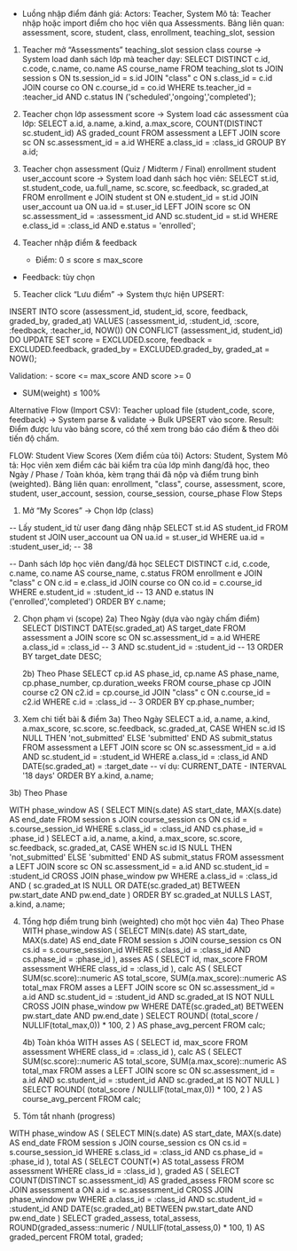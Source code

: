 - Luồng nhập điểm đánh giá:
Actors: Teacher, System
Mô tả: Teacher nhập hoặc import điểm cho học viên qua Assessments.
Bảng liên quan:
assessment, score, student, class, enrollment, teaching_slot, session


1. Teacher mở “Assessments”
teaching_slot session class course 
 → System load danh sách lớp mà teacher dạy:
SELECT DISTINCT c.id, c.code, c.name, co.name AS course_name
FROM teaching_slot ts
JOIN session s ON ts.session_id = s.id
JOIN "class" c ON s.class_id = c.id
JOIN course co ON c.course_id = co.id
WHERE ts.teacher_id = :teacher_id
AND c.status IN ('scheduled','ongoing','completed');



2. Teacher chọn lớp
assessment score 
 → System load các assessment của lớp: 
SELECT a.id, a.name, a.kind, a.max_score,
       COUNT(DISTINCT sc.student_id) AS graded_count
FROM assessment a
LEFT JOIN score sc ON sc.assessment_id = a.id
WHERE a.class_id = :class_id
GROUP BY a.id;




3. Teacher chọn assessment (Quiz / Midterm / Final)
enrollment student user_account score 
 → System load danh sách học viên:
SELECT st.id, st.student_code, ua.full_name,
       sc.score, sc.feedback, sc.graded_at
FROM enrollment e
JOIN student st ON e.student_id = st.id
JOIN user_account ua ON ua.id = st.user_id
LEFT JOIN score sc ON sc.assessment_id = :assessment_id
                  AND sc.student_id = st.id
WHERE e.class_id = :class_id AND e.status = 'enrolled';


4. Teacher nhập điểm & feedback
	- Điểm: 0 ≤ score ≤ max_score 
- Feedback: tùy chọn


5. Teacher click “Lưu điểm”
 → System thực hiện UPSERT:


 INSERT INTO score (assessment_id, student_id, score, feedback, graded_by, graded_at)
VALUES (:assessment_id, :student_id, :score, :feedback, :teacher_id, NOW())
ON CONFLICT (assessment_id, student_id) DO UPDATE
  SET score = EXCLUDED.score,
      feedback = EXCLUDED.feedback,
      graded_by = EXCLUDED.graded_by,
      graded_at = NOW();

Validation:
	- score <= max_score AND score >= 0 
- SUM(weight) ≤ 100%


Alternative Flow (Import CSV):
 Teacher upload file (student_code, score, feedback) → System parse & validate → Bulk UPSERT vào score.
Result:
 Điểm được lưu vào bảng score, có thể xem trong báo cáo điểm & theo dõi tiến độ chấm.

FLOW: Student View Scores (Xem điểm của tôi)
Actors: Student, System
Mô tả: Học viên xem điểm các bài kiểm tra của lớp mình đang/đã học, theo Ngày / Phase / Toàn khóa, kèm trạng thái đã nộp và điểm trung bình (weighted).
Bảng liên quan: enrollment, "class", course, assessment, score, student, user_account, session, course_session, course_phase 
Flow Steps
1. Mở “My Scores” → Chọn lớp (class)

-- Lấy student_id từ user đang đăng nhập
SELECT st.id AS student_id
FROM student st
JOIN user_account ua ON ua.id = st.user_id
WHERE ua.id = :student_user_id; -- 38



-- Danh sách lớp học viên đang/đã học
SELECT DISTINCT c.id, c.code, c.name, co.name AS course_name, c.status
FROM enrollment e
JOIN "class" c ON c.id = e.class_id
JOIN course co ON co.id = c.course_id
WHERE e.student_id = :student_id -- 13
  AND e.status IN ('enrolled','completed')
ORDER BY c.name;


2) Chọn phạm vi (scope)
	2a) Theo Ngày (dựa vào ngày chấm điểm)
SELECT DISTINCT DATE(sc.graded_at) AS target_date
FROM assessment a
JOIN score sc ON sc.assessment_id = a.id
WHERE a.class_id = :class_id -- 3
  AND sc.student_id = :student_id -- 13 
ORDER BY target_date DESC;


	2b) Theo Phase
SELECT cp.id AS phase_id, cp.name AS phase_name, cp.phase_number, cp.duration_weeks
FROM course_phase cp
JOIN course c2 ON c2.id = cp.course_id
JOIN "class" c ON c.course_id = c2.id
WHERE c.id = :class_id -- 3
ORDER BY cp.phase_number;



3) Xem chi tiết bài & điểm 
	3a) Theo Ngày
SELECT 
  a.id, 
  a.name, 
  a.kind, 
  a.max_score,
  sc.score, 
  sc.feedback, 
  sc.graded_at,
  CASE 
    WHEN sc.id IS NULL THEN 'not_submitted' 
    ELSE 'submitted' 
  END AS submit_status
FROM assessment a
LEFT JOIN score sc 
  ON sc.assessment_id = a.id 
 AND sc.student_id = :student_id
WHERE a.class_id = :class_id
  AND DATE(sc.graded_at) = :target_date   -- ví dụ: CURRENT_DATE - INTERVAL '18 days'
ORDER BY a.kind, a.name;


3b) Theo Phase

WITH phase_window AS (
  SELECT 
    MIN(s.date) AS start_date, 
    MAX(s.date) AS end_date
  FROM session s
  JOIN course_session cs ON cs.id = s.course_session_id
  WHERE s.class_id = :class_id 
    AND cs.phase_id = :phase_id
)
SELECT 
  a.id, 
  a.name, 
  a.kind, 
  a.max_score,
  sc.score, 
  sc.feedback, 
  sc.graded_at,
  CASE 
    WHEN sc.id IS NULL THEN 'not_submitted' 
    ELSE 'submitted' 
  END AS submit_status
FROM assessment a
LEFT JOIN score sc 
  ON sc.assessment_id = a.id 
 AND sc.student_id = :student_id
CROSS JOIN phase_window pw
WHERE a.class_id = :class_id
  AND (
       sc.graded_at IS NULL 
    OR DATE(sc.graded_at) BETWEEN pw.start_date AND pw.end_date
  )
ORDER BY sc.graded_at NULLS LAST, a.kind, a.name;



4) Tổng hợp điểm trung bình (weighted) cho một học viên
	4a) Theo Phase
WITH phase_window AS (
  SELECT 
    MIN(s.date) AS start_date, 
    MAX(s.date) AS end_date
  FROM session s
  JOIN course_session cs ON cs.id = s.course_session_id
  WHERE s.class_id = :class_id 
    AND cs.phase_id = :phase_id
),
asses AS (
  SELECT id, max_score
  FROM assessment
  WHERE class_id = :class_id
),
calc AS (
  SELECT 
    SUM(sc.score)::numeric            AS total_score,
    SUM(a.max_score)::numeric         AS total_max
  FROM asses a
  LEFT JOIN score sc 
    ON sc.assessment_id = a.id 
   AND sc.student_id = :student_id
   AND sc.graded_at IS NOT NULL
  CROSS JOIN phase_window pw
  WHERE DATE(sc.graded_at) BETWEEN pw.start_date AND pw.end_date
)
SELECT 
  ROUND( (total_score / NULLIF(total_max,0)) * 100, 2 ) AS phase_avg_percent
FROM calc;

	4b) Toàn khóa
WITH asses AS (
  SELECT id, max_score
  FROM assessment
  WHERE class_id = :class_id
),
calc AS (
  SELECT 
    SUM(sc.score)::numeric AS total_score,
    SUM(a.max_score)::numeric AS total_max
  FROM asses a
  LEFT JOIN score sc 
    ON sc.assessment_id = a.id 
   AND sc.student_id = :student_id
   AND sc.graded_at IS NOT NULL
)
SELECT 
  ROUND( (total_score / NULLIF(total_max,0)) * 100, 2 ) AS course_avg_percent
FROM calc;


5) Tóm tắt nhanh (progress)

WITH phase_window AS (
  SELECT 
    MIN(s.date) AS start_date, 
    MAX(s.date) AS end_date
  FROM session s
  JOIN course_session cs ON cs.id = s.course_session_id
  WHERE s.class_id = :class_id 
    AND cs.phase_id = :phase_id
),
total AS (
  SELECT COUNT(*) AS total_assess
  FROM assessment
  WHERE class_id = :class_id
),
graded AS (
  SELECT COUNT(DISTINCT sc.assessment_id) AS graded_assess
  FROM score sc
  JOIN assessment a ON a.id = sc.assessment_id
  CROSS JOIN phase_window pw
  WHERE a.class_id = :class_id
    AND sc.student_id = :student_id
    AND DATE(sc.graded_at) BETWEEN pw.start_date AND pw.end_date
)
SELECT 
  graded_assess,
  total_assess,
  ROUND(graded_assess::numeric / NULLIF(total_assess,0) * 100, 1) AS graded_percent
FROM total, graded;











